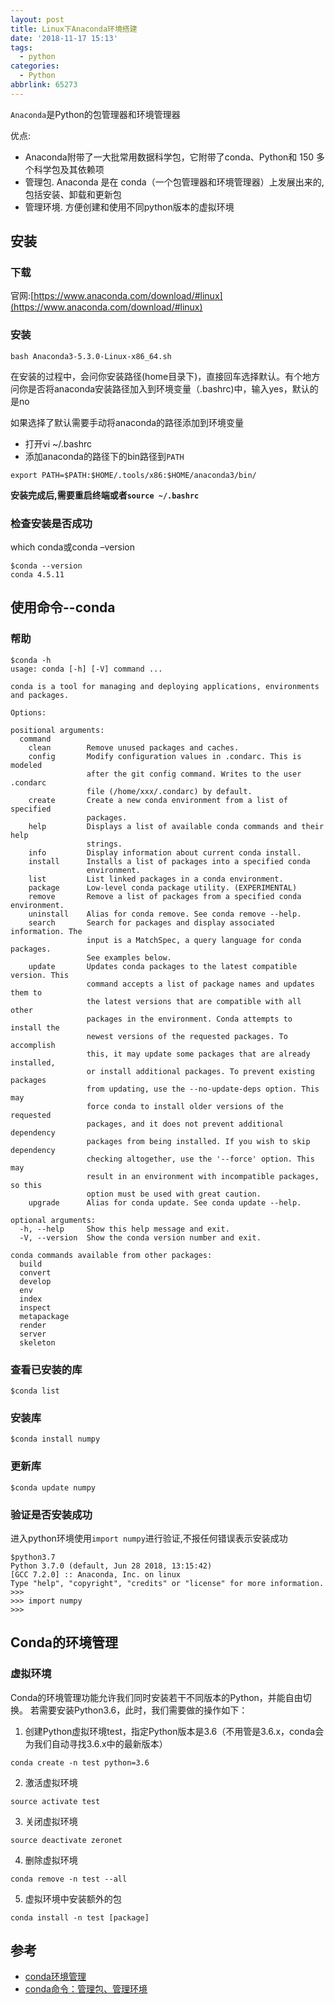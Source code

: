 ```yaml
---
layout: post
title: Linux下Anaconda环境搭建
date: '2018-11-17 15:13'
tags:
  - python
categories:
  - Python
abbrlink: 65273
---
```


`Anaconda`是Python的包管理器和环境管理器

优点:
* Anaconda附带了一大批常用数据科学包，它附带了conda、Python和 150 多个科学包及其依赖项
* 管理包. Anaconda 是在 conda（一个包管理器和环境管理器）上发展出来的, 包括安装、卸载和更新包
* 管理环境. 方便创建和使用不同python版本的虚拟环境

<!--more-->

## 安装
### 下载

官网:[https://www.anaconda.com/download/#linux](https://www.anaconda.com/download/#linux)

### 安装

``` shell
bash Anaconda3-5.3.0-Linux-x86_64.sh
```
在安装的过程中，会问你安装路径(home目录下)，直接回车选择默认。有个地方问你是否将anaconda安装路径加入到环境变量（.bashrc)中，输入yes，默认的是no

如果选择了默认需要手动将anaconda的路径添加到环境变量
- 打开vi ~/.bashrc
- 添加anaconda的路径下的bin路径到`PATH`
```
export PATH=$PATH:$HOME/.tools/x86:$HOME/anaconda3/bin/
```

**安装完成后,需要重启终端或者`source ~/.bashrc`**

### 检查安装是否成功

which conda或conda –version
```
$conda --version
conda 4.5.11
```

## 使用命令--conda

### 帮助

```
$conda -h
usage: conda [-h] [-V] command ...

conda is a tool for managing and deploying applications, environments and packages.

Options:

positional arguments:
  command
    clean        Remove unused packages and caches.
    config       Modify configuration values in .condarc. This is modeled
                 after the git config command. Writes to the user .condarc
                 file (/home/xxx/.condarc) by default.
    create       Create a new conda environment from a list of specified
                 packages.
    help         Displays a list of available conda commands and their help
                 strings.
    info         Display information about current conda install.
    install      Installs a list of packages into a specified conda
                 environment.
    list         List linked packages in a conda environment.
    package      Low-level conda package utility. (EXPERIMENTAL)
    remove       Remove a list of packages from a specified conda environment.
    uninstall    Alias for conda remove. See conda remove --help.
    search       Search for packages and display associated information. The
                 input is a MatchSpec, a query language for conda packages.
                 See examples below.
    update       Updates conda packages to the latest compatible version. This
                 command accepts a list of package names and updates them to
                 the latest versions that are compatible with all other
                 packages in the environment. Conda attempts to install the
                 newest versions of the requested packages. To accomplish
                 this, it may update some packages that are already installed,
                 or install additional packages. To prevent existing packages
                 from updating, use the --no-update-deps option. This may
                 force conda to install older versions of the requested
                 packages, and it does not prevent additional dependency
                 packages from being installed. If you wish to skip dependency
                 checking altogether, use the '--force' option. This may
                 result in an environment with incompatible packages, so this
                 option must be used with great caution.
    upgrade      Alias for conda update. See conda update --help.

optional arguments:
  -h, --help     Show this help message and exit.
  -V, --version  Show the conda version number and exit.

conda commands available from other packages:
  build
  convert
  develop
  env
  index
  inspect
  metapackage
  render
  server
  skeleton
```

### 查看已安装的库

```
$conda list
```

### 安装库

```
$conda install numpy
```

### 更新库

```
$conda update numpy
```

### 验证是否安装成功

进入python环境使用`import numpy`进行验证,不报任何错误表示安装成功

```
$python3.7
Python 3.7.0 (default, Jun 28 2018, 13:15:42)
[GCC 7.2.0] :: Anaconda, Inc. on linux
Type "help", "copyright", "credits" or "license" for more information.
>>>
>>> import numpy
>>>
```

## Conda的环境管理

### 虚拟环境

Conda的环境管理功能允许我们同时安装若干不同版本的Python，并能自由切换。
若需要安装Python3.6，此时，我们需要做的操作如下：

1. 创建Python虚拟环境test，指定Python版本是3.6（不用管是3.6.x，conda会为我们自动寻找3.6.x中的最新版本）
```
conda create -n test python=3.6
```
2. 激活虚拟环境
```
source activate test
```
3. 关闭虚拟环境
```
source deactivate zeronet
```
4. 删除虚拟环境
```
conda remove -n test --all
```
5. 虚拟环境中安装额外的包
```
conda install -n test [package]
```

## 参考

* [conda环境管理](http://www.cnblogs.com/liaohuiqiang/p/9380417.html)
* [conda命令：管理包、管理环境](https://blog.csdn.net/z583636762/article/details/79166373)
